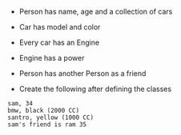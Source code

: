* Person has name, age and a collection of cars
* Car has model and color
* Every car has an Engine
* Engine has a power

* Person has another Person as a friend

* Create the following after defining the classes

```
sam, 34
bmw, black (2000 CC)
santro, yellow (1000 CC)
sam's friend is ram 35
```